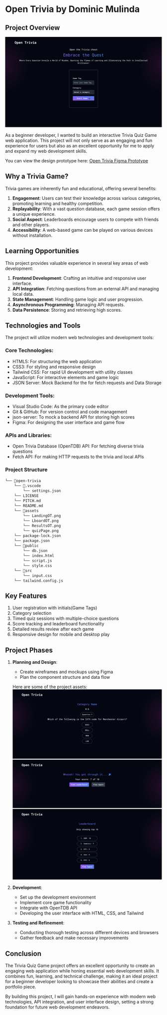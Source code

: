 # Open Trivia by Dominic Mulinda

## Project Overview

![ProjectCoverImage](./assets/LandingOT.png)

As a beginner developer, I wanted to build an interactive Trivia Quiz Game web application. This project will not only serve as an engaging and fun experience for users but also as an excellent opportunity for me to apply and expand my web development skills.

You can view the design prototype here: [Open Trivia Figma Prototype](https://www.figma.com/proto/TxwvjJV0w1p3MXtCbjamiz/Quiz-Web---Glowing-%26-Gradient-Text-Style-(Community)?page-id=1%3A130&node-id=827-3357&viewport=463%2C257%2C0.07&t=os7S2VayfmmDDodz-1&scaling=scale-down&content-scaling=fixed&starting-point-node-id=827%3A3357)

## Why a Trivia Game?

Trivia games are inherently fun and educational, offering several benefits:

1. **Engagement**: Users can test their knowledge across various categories, promoting learning and healthy competition.
2. **Replayability**: With a vast question database, each game session offers a unique experience.
3. **Social Aspect**: Leaderboards encourage users to compete with friends and other players.
4. **Accessibility**: A web-based game can be played on various devices without installation.

## Learning Opportunities

This project provides valuable experience in several key areas of web development:

1. **Frontend Development**: Crafting an intuitive and responsive user interface.
2. **API Integration**: Fetching questions from an external API and managing local data.
3. **State Management**: Handling game logic and user progression.
4. **Asynchronous Programming**: Managing API requests.
5. **Data Persistence**: Storing and retrieving high scores.

## Technologies and Tools

The project will utilize modern web technologies and development tools:

### Core Technologies:
- HTML5: For structuring the web application
- CSS3: For styling and responsive design
- Tailwind CSS: For rapid UI development with utility classes
- JavaScript: For interactive elements and game logic
- JSON Server: Mock Backend for the for fetch requests and Data Storage

### Development Tools:
- Visual Studio Code: As the primary code editor
- Git & GitHub: For version control and code management
- json-server: To mock a backend API for storing high scores
- Figma: For designing the user interface and game flow

### APIs and Libraries:
- Open Trivia Database (OpenTDB) API: For fetching diverse trivia questions
- Fetch API: For making HTTP requests to the trivia and local APIs

### Project Structure
```
└── 📁open-trivia
    └── 📁.vscode
        └── settings.json
    └── LICENSE
    └── PITCH.md
    └── README.md
    └── 📁assets
        └── LandingOT.png
        └── LboardOT.png
        └── ResultsOT.png
        └── quizPage.png
    └── package-lock.json
    └── package.json
    └── 📁public
        └── db.json
        └── index.html
        └── script.js
        └── style.css
    └── 📁src
        └── input.css
    └── tailwind.config.js
```

## Key Features

1. User registration with initials(Game Tags)
2. Category selection
3. Timed quiz sessions with multiple-choice questions
4. Score tracking and leaderboard functionality
5. Detailed results review after each game
6. Responsive design for mobile and desktop play

## Project Phases

1. **Planning and Design**:
   - Create wireframes and mockups using Figma
   - Plan the component structure and data flow

   Here are some of the project assets:
   ![Question Selection](./assets/quizPage.png)
   ![Score Page](./assets/ResultsOT.png)
   ![Leaderboard](./assets/LboardOT.png)


2. **Development**:
   - Set up the development environment
   - Implement core game functionality
   - Integrate with OpenTDB API
   - Developing the user interface with HTML, CSS, and Tailwind

3. **Testing and Refinement**:
   - Conducting thorough testing across different devices and browsers
   - Gather feedback and make necessary improvements


## Conclusion

The Trivia Quiz Game project offers an excellent opportunity to create an engaging web application while honing essential web development skills. It combines fun, learning, and technical challenge, making it an ideal project for a beginner developer looking to showcase their abilities and create a portfolio piece.

By building this project, I will gain hands-on experience with modern web technologies, API integration, and user interface design, setting a strong foundation for future web development endeavors.